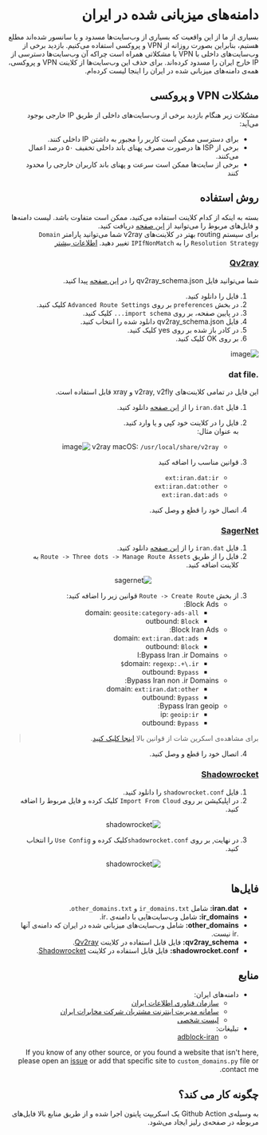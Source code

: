 <div dir=rtl>

#  دامنه‌های میزبانی شده در ایران

بسیاری از ما از این واقعیت که بسیاری از وب‌سایت‌ها مسدود و یا سانسور شده‌اند مطلع هستیم، بنابراین بصورت روزانه از VPN و پروکسی استفاده می‌کنیم.
بازدید برخی از وب‌سایت‌های داخلی با VPN با مشکلاتی همراه است چراکه آن وب‌سایت‌ها دسترسی از IP خارج ایران را مسدود کرده‌اند.
برای حذف این وب‌سایت‌ها از کلاینت VPN و پروکسی، همه‌ی دامنه‌های میزبانی شده در ایران را اینجا لیست کرده‌ام.


## مشکلات VPN و پروکسی

مشکلات زیر هنگام بازدید برخی از وب‌سایت‌های داخلی از طریق IP خارجی بوجود می‌آید:

- برای دسترسی ممکن است کاربر را مجبور به داشتن IP داخلی کنند.
- برخی از ISP ها درصورت مصرف پهنای باند داخلی تخفیف ۵۰ درصد اعمال می‌کنند.
- برخی از سایت‌ها ممکن است سرعت و پهنای باند کاربران خارجی را محدود کنند


## روش استفاده

بسته به اینکه از کدام کلاینت استفاده می‌کنید، ممکن است متفاوت باشد.  لیست دامنه‌ها و فایل‌های مربوط را می‌توانید از [این صفحه](https://github.com/SamadiPour/iran-hosted-domains/releases) دریافت کنید.  
برای سیستم routing بهتر در کلاینت‌های v2ray شما می‌توانید پارامتر `Domain Resolution Strategy` را به `IPIfNonMatch` تغییر دهید. [اطلاعات بیشتر](https://www.v2ray.com/en/configuration/routing.html) 


### [Qv2ray](https://github.com/Qv2ray/Qv2ray)


شما می‌توانید فایل qv2ray_schema.json را در [این صفحه](https://github.com/SamadiPour/iran-hosted-domains/releases) پیدا کنید.
  
1. فایل را دانلود کنید.
2. در بخش `preferences` بر روی `Advanced Route Settings` کلیک کنید.
3. در پایین صفحه، بر روی `import schema...` کلیک کنید.
4. فایل qv2ray_schema.json دانلود شده را انتخاب کنید.
5. در کادر باز شده بر روی yes کلیک کنید.
6. بر روی OK کلیک کنید.

![image](https://user-images.githubusercontent.com/24422125/115480663-397d3880-a260-11eb-88db-d3d7f8074767.png)

### .dat file

این فایل در تمامی کلاینت‌های v2ray, v2fly و xray قابل استفاده است.

1. فایل `iran.dat` را از [این صفحه](https://github.com/SamadiPour/iran-hosted-domains/releases) دانلود کنید.
2. فایل را در کلاینت خود کپی و یا وارد کنید.  
  به عنوان مثال:
    - v2ray macOS: `/usr/local/share/v2ray`
    ![image](https://user-images.githubusercontent.com/24422125/123522516-f2ce1380-d6d2-11eb-971f-0176f6e5b8ec.png)

3. قوانین مناسب را اضافه کنید
    - `ext:iran.dat:ir`
    - `ext:iran.dat:other`
    - `ext:iran.dat:ads`

4. اتصال خود را قطع و وصل کنید.
  
### [SagerNet](https://github.com/SagerNet/SagerNet)
1. فایل `iran.dat` را از [این صفحه](https://github.com/SamadiPour/iran-hosted-domains/releases) دانلود کنید.
2. فایل را از طریق `Route -> Three dots -> Manage Route Assets`  به کلاینت اضافه کنید.
<p align="center">
  <img alt="sagernet" src="https://user-images.githubusercontent.com/24422125/123522689-1cd40580-d6d4-11eb-90c1-a0341927e283.jpg">
</p>

3.  از بخش  `Route -> Create Route` قوانین زیر را اضافه کنید:    
    - Block Ads:
      - domain: `geosite:category-ads-all`
      - outbound: `Block`
    - Block Iran Ads:
      - domain: `ext:iran.dat:ads`
      - outbound: `Block`
    - Bypass Iran .ir Domains:ا
      - domain: `regexp:.+\.ir$`
      - outbound: `Bypass`
    - Bypass Iran non .ir Domains:
      - domain: `ext:iran.dat:other`
      - outbound: `Bypass`
    - Bypass Iran geoip:
      - ip: `geoip:ir`
      - outbound: `Bypass`
> برای مشاهده‌ی اسکرین شات از قوانین بالا [اینجا کلیک کنید](https://imgur.com/a/SEq1Bvg).

4. اتصال خود را قطع و وصل کنید.

### [Shadowrocket](https://apps.apple.com/us/app/shadowrocket/id932747118)

1. فایل `shadowrocket.conf` را دانلود کنید.
2. در اپلیکیشن بر روی `Import From Cloud` کلیک کرده و فایل مربوط را اضافه کنید.

<p align="center">
  <img alt="shadowrocket" src="https://user-images.githubusercontent.com/24422125/124380820-3678dc80-dcd4-11eb-8f59-96fb619d5710.png">
</p>

3. در نهایت, بر روی `shadowrocket.conf`کلیک کرده و `Use Config` را انتخاب کنید.

<p align="center">
  <img alt="shadowrocket" src="https://user-images.githubusercontent.com/24422125/124380847-5d371300-dcd4-11eb-8274-aa72d470357f.png">
</p>


## فایل‌ها

- **iran.dat:** شامل `ir_domains.txt` و `other_domains.txt`.
- **ir_domains:** شامل وب‌سایت‌هایی با دامنه‌ی .ir.
- **other_domains:** شامل وب‌سایت‌های میزبانی شده در ایران که دامنه‌ی آنها .ir نیست.
- **qv2ray_schema:** فایل قابل استفاده در کلاینت [Qv2ray](https://github.com/Qv2ray/Qv2ray).
- **shadowrocket.conf:** فایل قابل استفاده در کلاینت [Shadowrocket](https://apps.apple.com/us/app/shadowrocket/id932747118).

## منابع

- دامنه‌های ایران:
  - [سازمان فناوری اطلاعات ایران](https://g2b.ito.gov.ir/index.php/site/list_ip)
  - [سامانه مدیریت اینترنت مشتریان شرکت مخابرات ایران](https://adsl.tci.ir/panel/sites)
  - [لیست شخصی](https://github.com/SamadiPour/iran-hosted-domains/blob/main/src/data/custom_domains.py)
- تبلیغات:
  - [adblock-iran](https://github.com/farrokhi/adblock-iran)

If you know of any other source, or you found a website that isn't here, please open
an [issue](https://github.com/SamadiPour/iran-hosted-domains/issues) or add that specific site to `custom_domains.py`
file or contact me.

## چگونه کار می کند؟

به وسیله‌ی Github Action یک اسکریپت پایتون اجرا شده و از طریق منابع بالا فایل‌های مربوطه در صفحه‌ی رلیز ایجاد می‌شود.

</div>  
